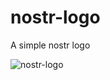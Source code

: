 # nostr-logo
A simple nostr logo


![nostr-logo](https://github.com/pj8912/nostr-logo/assets/59218902/22f6f160-c390-4538-b150-0fa0af323a38)
